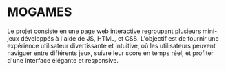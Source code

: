 # MOGAMES
Le projet consiste en une page web interactive regroupant plusieurs mini-jeux développés à l'aide de JS, HTML, et CSS. L'objectif est de fournir une expérience utilisateur divertissante et intuitive, où les utilisateurs peuvent naviguer entre différents jeux, suivre leur score en temps réel, et profiter d'une interface élégante et responsive.
